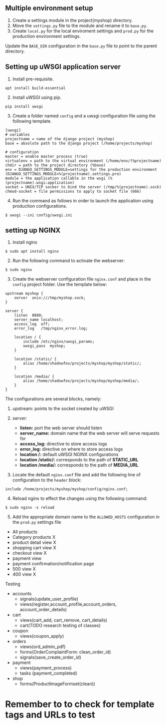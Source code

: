 ## Multiple environment setup

1. Create a settings module in the project(myshop) directory.
2. Move the ```settings.py``` file to the module and rename it to ```base.py```.
3. Create ```local.py``` for the local enviroment settings and ```prod.py``` for the production environment settings.

Update the ```BASE_DIR``` configuration in the ```base.py``` file to point to the parent directory.

## Setting up uWSGI application server
1. Install pre-requisite.
```
apt install build-essential
``` 

2. Install uWSGI using pip.
```
pip install uwsgi
```

3. Create a folder named ```config``` and a uwsgi configuration file using the following template.

```
[uwsgi]
# variables
projectname = name of the django project (myshop)
base = absolute path to the django project (/home/projects/myshop)

# configuration
master = enable master process (true)
virtualenv = path to the virtual environment (/home/env/(%projectname)
chdir = path to the project directory (%base)
env = DJANGO_SETTINGS_MODULE=settings for the production environment (DJANGO_SETTINGS_MODULE=%(projectname).settings.pro)
module = the application callable in the wsgi (%(projectname).wsgi:application)
socket = UNIX/TCP socker to bind the server (/tmp/%(projectname).sock)
chmod-socket = file permissions to apply to socket file (666)
```

4. Run the command as follows in order to launch the application using production configurations.
```
$ uwsgi --ini config/uwsgi.ini
```

## setting up NGINX

1. Install nginx
```
$ sudo apt install nginx
```

2. Run the following command to activate the webserver:
```
$ sudo nginx
```

3. Create the webserver configuration file ```nginx.conf``` and place in the ```config``` project folder. Use the template below:
```
upstream myshop {
    server  unix:///tmp/myshop.sock;
}

server {
    listen  8888;
    server_name localhost;
    access_log  off;
    error_log   /tmp/nginx_error.log;

    location / {
        include /etc/nginx/uwsgi_params;
        uwsgi_pass  myshop;
    }

    location /static/ {
        alias /home/shadowfox/projects/myshop/myshop/static/;
    }

    location /media/ {
        alias /home/shadowfox/projects/myshop/myshop/media/;
    }
}
```

The configurations are several blocks, namely:
1. upstream: points to the socket created by uWSGI
2. server:
    * **listen:** port the web server should listen
    * **server_name:** domain name that the web server will serve requests for
    * **access_log:** directive to store access logs
    * **error_log:** directive on where to store access logs
    * **location /:** default uWSGI NGINX configurations
    * **location /static/:** corresponds to the path of **STATIC_URL**
    * **location /media/:** corresponds to the path of **MEDIA_URL**
    
3. Locate the default ```nginx.conf``` file and add the following line of configuration to the ```header``` block:
```
include /home/projects/myshop/myshop/config/nginx.conf;
```

4. Reload nginx to effect the changes using the following command:
```
$ sudo nginx -s reload
```

5. Add the appropriate domain name to the ```ALLOWED_HOSTS``` configuration in the ```prod.py``` settings file

- All products
- Category products X
- product detail view X
- shopping cart view X
- checkout view X
- payment view
- payment confirmation/notification page
- 500 view X
- 400 view X

Testing
- accounts
    - signals(update_user_profile)
    - views(register,account_profile,account_orders, account_order_details)
- cart
    - views(cart_add, cart_remove, cart_details)
    - cart(TODO research testing of classes)
- coupon
    - views(coupon_apply)
- orders
    - views(ord_admin_pdf)
    - forms(OrderComplaintForm: clean_order_id)
    - signals(save_create_order_id)
- payment
    - views(payment_process)
    - tasks (payment_completed)
- shop
    - forms(ProductImageFormset(clean))

# Remember to to check for template tags and URLs to test
